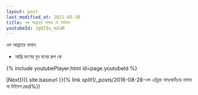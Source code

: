 ```yaml
---
layout: post
last_modified_at: 2021-03-30
title: ওম আথ্র্যায়ে নামায গা টাইমস
youtubeId: JgOI5u_m3uM
---
```

 
 
 ওম আথ্র্যায়ে নামায  
 
 -  আথ্রি বংশের বুধ বনের রূপ কে 
 
  
 
  
 
 
 
 
 
 


{% include youtubePlayer.html id=page.youtubeId %}
 
[Next]({{ site.baseurl }}{% link  split1/_posts/2016-08-28-ওম এড্রিয়া নামঃস্কার্টঃরে নামায গা টাইমস.md%})
 
